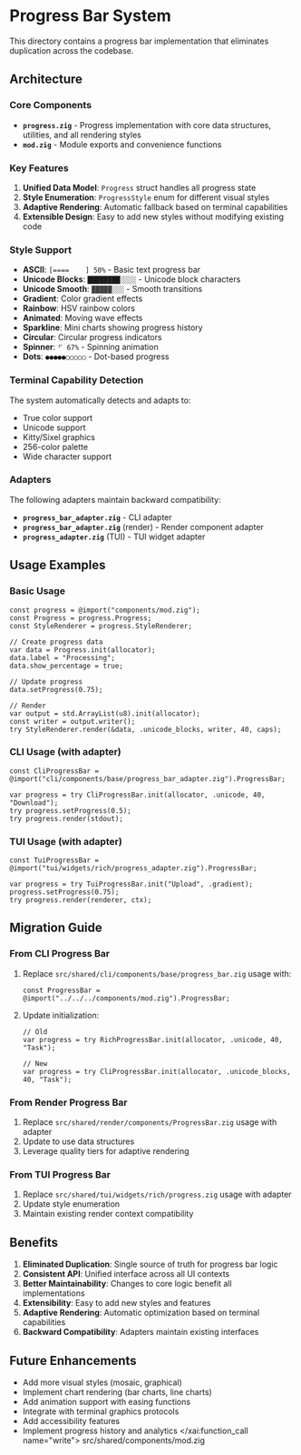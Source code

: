 # Progress Bar System

This directory contains a progress bar implementation that eliminates duplication across the codebase.

## Architecture

### Core Components

- **`progress.zig`** - Progress implementation with core data structures, utilities, and all rendering styles
- **`mod.zig`** - Module exports and convenience functions

### Key Features

1. **Unified Data Model**: `Progress` struct handles all progress state
2. **Style Enumeration**: `ProgressStyle` enum for different visual styles
3. **Adaptive Rendering**: Automatic fallback based on terminal capabilities
4. **Extensible Design**: Easy to add new styles without modifying existing code

### Style Support

- **ASCII**: `[====    ] 50%` - Basic text progress bar
- **Unicode Blocks**: `████████░░░░` - Unicode block characters
- **Unicode Smooth**: `▓▓▓▓▓░░░` - Smooth transitions
- **Gradient**: Color gradient effects
- **Rainbow**: HSV rainbow colors
- **Animated**: Moving wave effects
- **Sparkline**: Mini charts showing progress history
- **Circular**: Circular progress indicators
- **Spinner**: `⠋ 67%` - Spinning animation
- **Dots**: `●●●●●○○○○○` - Dot-based progress

### Terminal Capability Detection

The system automatically detects and adapts to:
- True color support
- Unicode support
- Kitty/Sixel graphics
- 256-color palette
- Wide character support

### Adapters

The following adapters maintain backward compatibility:

- **`progress_bar_adapter.zig`** - CLI adapter
- **`progress_bar_adapter.zig`** (render) - Render component adapter
- **`progress_adapter.zig`** (TUI) - TUI widget adapter

## Usage Examples

### Basic Usage

```zig
const progress = @import("components/mod.zig");
const Progress = progress.Progress;
const StyleRenderer = progress.StyleRenderer;

// Create progress data
var data = Progress.init(allocator);
data.label = "Processing";
data.show_percentage = true;

// Update progress
data.setProgress(0.75);

// Render
var output = std.ArrayList(u8).init(allocator);
const writer = output.writer();
try StyleRenderer.render(&data, .unicode_blocks, writer, 40, caps);
```

### CLI Usage (with adapter)

```zig
const CliProgressBar = @import("cli/components/base/progress_bar_adapter.zig").ProgressBar;

var progress = try CliProgressBar.init(allocator, .unicode, 40, "Download");
try progress.setProgress(0.5);
try progress.render(stdout);
```

### TUI Usage (with adapter)

```zig
const TuiProgressBar = @import("tui/widgets/rich/progress_adapter.zig").ProgressBar;

var progress = try TuiProgressBar.init("Upload", .gradient);
progress.setProgress(0.75);
try progress.render(renderer, ctx);
```

## Migration Guide

### From CLI Progress Bar

1. Replace `src/shared/cli/components/base/progress_bar.zig` usage with:
   ```zig
   const ProgressBar = @import("../../../components/mod.zig").ProgressBar;
   ```

2. Update initialization:
   ```zig
   // Old
   var progress = try RichProgressBar.init(allocator, .unicode, 40, "Task");

   // New
   var progress = try CliProgressBar.init(allocator, .unicode_blocks, 40, "Task");
   ```

### From Render Progress Bar

1. Replace `src/shared/render/components/ProgressBar.zig` usage with adapter
2. Update to use data structures
3. Leverage quality tiers for adaptive rendering

### From TUI Progress Bar

1. Replace `src/shared/tui/widgets/rich/progress.zig` usage with adapter
2. Update style enumeration
3. Maintain existing render context compatibility

## Benefits

1. **Eliminated Duplication**: Single source of truth for progress bar logic
2. **Consistent API**: Unified interface across all UI contexts
3. **Better Maintainability**: Changes to core logic benefit all implementations
4. **Extensibility**: Easy to add new styles and features
5. **Adaptive Rendering**: Automatic optimization based on terminal capabilities
6. **Backward Compatibility**: Adapters maintain existing interfaces

## Future Enhancements

- Add more visual styles (mosaic, graphical)
- Implement chart rendering (bar charts, line charts)
- Add animation support with easing functions
- Integrate with terminal graphics protocols
- Add accessibility features
- Implement progress history and analytics</content>
</xai:function_call name="write">
<parameter name="filePath">src/shared/components/mod.zig